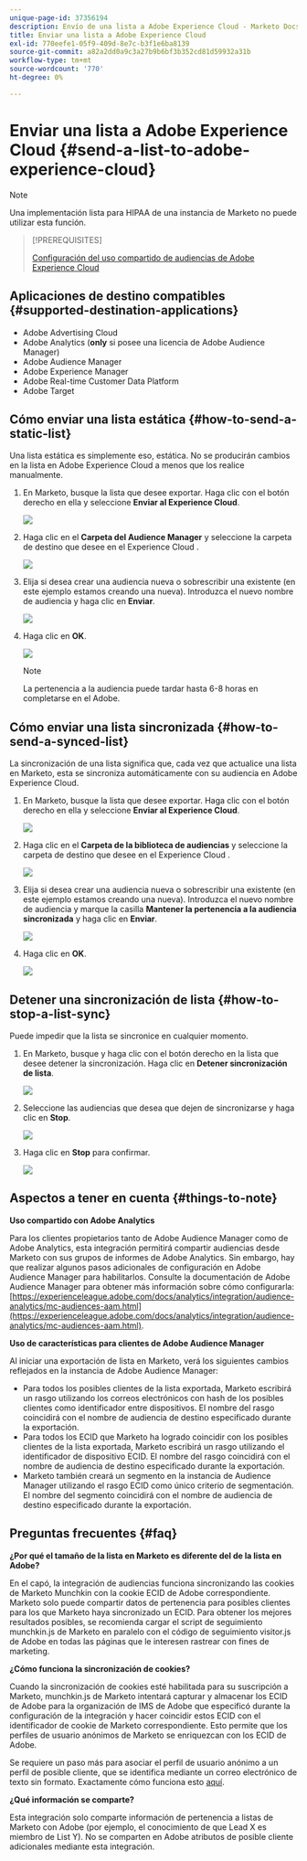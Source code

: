 ```yaml
---
unique-page-id: 37356194
description: Envío de una lista a Adobe Experience Cloud - Marketo Docs - Documentación del producto
title: Enviar una lista a Adobe Experience Cloud
exl-id: 770eefe1-05f9-409d-8e7c-b3f1e6ba8139
source-git-commit: a82a2dd0a9c3a27b9b6bf3b352cd81d59932a31b
workflow-type: tm+mt
source-wordcount: '770'
ht-degree: 0%

---
```


# Enviar una lista a Adobe Experience Cloud {#send-a-list-to-adobe-experience-cloud}

>[!NOTE]
>
>Una implementación lista para HIPAA de una instancia de Marketo no puede utilizar esta función.

>[!PREREQUISITES]
>
>[Configuración del uso compartido de audiencias de Adobe Experience Cloud](/help/marketo/product-docs/core-marketo-concepts/miscellaneous/set-up-adobe-experience-cloud-audience-sharing.md)

## Aplicaciones de destino compatibles {#supported-destination-applications}

* Adobe Advertising Cloud
* Adobe Analytics (**only** si posee una licencia de Adobe Audience Manager)
* Adobe Audience Manager
* Adobe Experience Manager
* Adobe Real-time Customer Data Platform
* Adobe Target

## Cómo enviar una lista estática {#how-to-send-a-static-list}

Una lista estática es simplemente eso, estática. No se producirán cambios en la lista en Adobe Experience Cloud a menos que los realice manualmente.

1. En Marketo, busque la lista que desee exportar. Haga clic con el botón derecho en ella y seleccione **Enviar al Experience Cloud**.

   ![](assets/send-a-list-to-adobe-experience-cloud-1.png)

1. Haga clic en el **Carpeta del Audience Manager** y seleccione la carpeta de destino que desee en el Experience Cloud .

   ![](assets/send-a-list-to-adobe-experience-cloud-2.png)

1. Elija si desea crear una audiencia nueva o sobrescribir una existente (en este ejemplo estamos creando una nueva). Introduzca el nuevo nombre de audiencia y haga clic en **Enviar**.

   ![](assets/send-a-list-to-adobe-experience-cloud-3.png)

1. Haga clic en **OK**.

   ![](assets/send-a-list-to-adobe-experience-cloud-4.png)

   >[!NOTE]
   >
   >La pertenencia a la audiencia puede tardar hasta 6-8 horas en completarse en el Adobe.

## Cómo enviar una lista sincronizada {#how-to-send-a-synced-list}

La sincronización de una lista significa que, cada vez que actualice una lista en Marketo, esta se sincroniza automáticamente con su audiencia en Adobe Experience Cloud.

1. En Marketo, busque la lista que desee exportar. Haga clic con el botón derecho en ella y seleccione **Enviar al Experience Cloud**.

   ![](assets/send-a-list-to-adobe-experience-cloud-5.png)

1. Haga clic en el **Carpeta de la biblioteca de audiencias** y seleccione la carpeta de destino que desee en el Experience Cloud .

   ![](assets/send-a-list-to-adobe-experience-cloud-6.png)

1. Elija si desea crear una audiencia nueva o sobrescribir una existente (en este ejemplo estamos creando una nueva). Introduzca el nuevo nombre de audiencia y marque la casilla **Mantener la pertenencia a la audiencia sincronizada** y haga clic en **Enviar**.

   ![](assets/send-a-list-to-adobe-experience-cloud-7.png)

1. Haga clic en **OK**.

   ![](assets/send-a-list-to-adobe-experience-cloud-8.png)

## Detener una sincronización de lista {#how-to-stop-a-list-sync}

Puede impedir que la lista se sincronice en cualquier momento.

1. En Marketo, busque y haga clic con el botón derecho en la lista que desee detener la sincronización. Haga clic en **Detener sincronización de lista**.

   ![](assets/send-a-list-to-adobe-experience-cloud-9.png)

1. Seleccione las audiencias que desea que dejen de sincronizarse y haga clic en **Stop**.

   ![](assets/send-a-list-to-adobe-experience-cloud-10.png)

1. Haga clic en **Stop** para confirmar.

   ![](assets/send-a-list-to-adobe-experience-cloud-11.png)

## Aspectos a tener en cuenta {#things-to-note}

**Uso compartido con Adobe Analytics**

Para los clientes propietarios tanto de Adobe Audience Manager como de Adobe Analytics, esta integración permitirá compartir audiencias desde Marketo con sus grupos de informes de Adobe Analytics. Sin embargo, hay que realizar algunos pasos adicionales de configuración en Adobe Audience Manager para habilitarlos. Consulte la documentación de Adobe Audience Manager para obtener más información sobre cómo configurarla: [https://experienceleague.adobe.com/docs/analytics/integration/audience-analytics/mc-audiences-aam.html](https://experienceleague.adobe.com/docs/analytics/integration/audience-analytics/mc-audiences-aam.html).

**Uso de características para clientes de Adobe Audience Manager**

Al iniciar una exportación de lista en Marketo, verá los siguientes cambios reflejados en la instancia de Adobe Audience Manager:

* Para todos los posibles clientes de la lista exportada, Marketo escribirá un rasgo utilizando los correos electrónicos con hash de los posibles clientes como identificador entre dispositivos. El nombre del rasgo coincidirá con el nombre de audiencia de destino especificado durante la exportación.
* Para todos los ECID que Marketo ha logrado coincidir con los posibles clientes de la lista exportada, Marketo escribirá un rasgo utilizando el identificador de dispositivo ECID. El nombre del rasgo coincidirá con el nombre de audiencia de destino especificado durante la exportación.
* Marketo también creará un segmento en la instancia de Audience Manager utilizando el rasgo ECID como único criterio de segmentación. El nombre del segmento coincidirá con el nombre de audiencia de destino especificado durante la exportación.

## Preguntas frecuentes {#faq}

**¿Por qué el tamaño de la lista en Marketo es diferente del de la lista en Adobe?**

En el capó, la integración de audiencias funciona sincronizando las cookies de Marketo Munchkin con la cookie ECID de Adobe correspondiente. Marketo solo puede compartir datos de pertenencia para posibles clientes para los que Marketo haya sincronizado un ECID. Para obtener los mejores resultados posibles, se recomienda cargar el script de seguimiento munchkin.js de Marketo en paralelo con el código de seguimiento visitor.js de Adobe en todas las páginas que le interesen rastrear con fines de marketing.

**¿Cómo funciona la sincronización de cookies?**

Cuando la sincronización de cookies esté habilitada para su suscripción a Marketo, munchkin.js de Marketo intentará capturar y almacenar los ECID de Adobe para la organización de IMS de Adobe que especificó durante la configuración de la integración y hacer coincidir estos ECID con el identificador de cookie de Marketo correspondiente. Esto permite que los perfiles de usuario anónimos de Marketo se enriquezcan con los ECID de Adobe.

Se requiere un paso más para asociar el perfil de usuario anónimo a un perfil de posible cliente, que se identifica mediante un correo electrónico de texto sin formato. Exactamente cómo funciona esto [aquí](/help/marketo/product-docs/reporting/basic-reporting/report-activity/tracking-anonymous-activity-and-people.md).

**¿Qué información se comparte?**

Esta integración solo comparte información de pertenencia a listas de Marketo con Adobe (por ejemplo, el conocimiento de que Lead X es miembro de List Y). No se comparten en Adobe atributos de posible cliente adicionales mediante esta integración.
